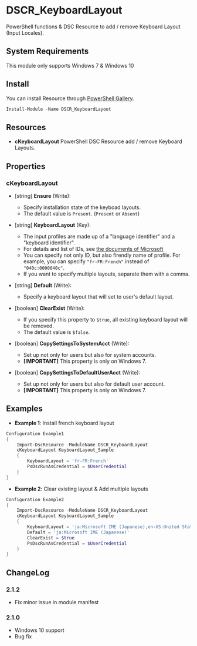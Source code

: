 DSCR_KeyboardLayout
====

PowerShell functions & DSC Resource to add / remove Keyboard Layout (Input Locales).

## System Requirements
This module only supports Windows 7 & Windows 10

## Install
You can install Resource through [PowerShell Gallery](https://www.powershellgallery.com/packages/DSCR_KeyboardLayout/).
```Powershell
Install-Module -Name DSCR_KeyboardLayout
```

## Resources
* **cKeyboardLayout**
PowerShell DSC Resource add / remove Keyboard Layouts.

## Properties
### cKeyboardLayout
+ [string] **Ensure** (Write):
    + Specify installation state of the keyboad layouts.
    + The default value is `Present`. (`Present` or  `Absent`)

+ [string] **KeyboardLayout** (Key):
    + The input profiles are made up of a "language identifier" and a "keyboard identifier".
    + For details and list of IDs, see [the documents of Microsoft](https://docs.microsoft.com/en-us/windows-hardware/manufacture/desktop/default-input-locales-for-windows-language-packs)
    + You can specify not only ID, but also firendly name of profile. For example, you can specify `"fr-FR:French"` instead of `"040c:0000040c"`.
    + If you want to specify multiple layouts, separate them with a comma.

+ [string] **Default** (Write):
    + Specify a keyboard layout that will set to user's default layout.

+ [boolean] **ClearExist** (Write):
    + If you specify this property to `$true`, all existing keyboard layout will be removed.
    + The default value is `$false`.

+ [boolean] **CopySettingsToSystemAcct** (Write):
    + Set up not only for users but also for system accounts.
    + **[IMPORTANT]** This property is only on Windows 7.

+ [boolean] **CopySettingsToDefaultUserAcct** (Write):
    + Set up not only for users but also for default user account.
    + **[IMPORTANT]** This property is only on Windows 7.

## Examples
+ **Example 1**: Install french keyboard layout
```Powershell
Configuration Example1
{
    Import-DscResource -ModuleName DSCR_KeyboardLayout
    cKeyboardLayout KeyboardLayout_Sample
    {
        KeyboardLayout = 'fr-FR:French'
        PsDscRunAsCredential = $UserCredential
    }
}
```

+ **Example 2**: Clear existing layout & Add multiple layouts
```Powershell
Configuration Example2
{
    Import-DscResource -ModuleName DSCR_KeyboardLayout
    cKeyboardLayout KeyboardLayout_Sample
    {
        KeyboardLayout = 'ja:Microsoft IME (Japanese),en-US:United States-Dvorak,zh-Hant-TW:Microsoft Changjie'
        Default = 'ja:Microsoft IME (Japanese)'
        ClearExist = $true
        PsDscRunAsCredential = $UserCredential
    }
}
```

## ChangeLog
### 2.1.2
+ Fix minor issue in module manifest

### 2.1.0
+ Windows 10 support
+ Bug fix
